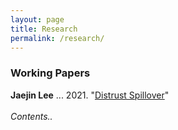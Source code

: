 ```yaml
---
layout: page
title: Research
permalink: /research/
---
```


### Working Papers <br>
**Jaejin Lee** ... 2021. "[Distrust Spillover](/publications/McGee_Moniz_2021_PRQ.pdf)" <br><br>
*Contents..*<br>

